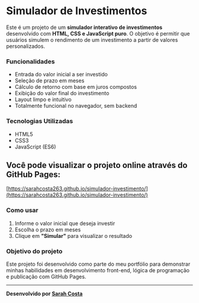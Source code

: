 # Simulador de Investimentos

Este é um projeto de um **simulador interativo de investimentos** desenvolvido com **HTML, CSS e JavaScript puro**. O objetivo é permitir que usuários simulem o rendimento de um investimento a partir de valores personalizados.

### **Funcionalidades**

- Entrada do valor inicial a ser investido
- Seleção de prazo em meses
- Cálculo de retorno com base em juros compostos
- Exibição do valor final do investimento
- Layout limpo e intuitivo
- Totalmente funcional no navegador, sem backend

### **Tecnologias Utilizadas**

- HTML5
- CSS3
- JavaScript (ES6)

## Você pode visualizar o projeto online através do GitHub Pages:

[https://sarahcosta263.github.io/simulador-investimento/](https://sarahcosta263.github.io/simulador-investimento/)

### **Como usar**

1. Informe o valor inicial que deseja investir
2. Escolha o prazo em meses
3. Clique em **"Simular"** para visualizar o resultado

### **Objetivo do projeto**

Este projeto foi desenvolvido como parte do meu portfólio para demonstrar minhas habilidades em desenvolvimento front-end, lógica de programação e publicação com GitHub Pages.

---

**Desenvolvido por [Sarah Costa](https://github.com/Sarahcosta263)**
